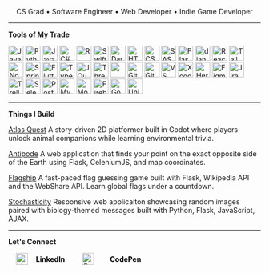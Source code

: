 <!-- <p>
  <img src="https://github.com/UccelloLibero/UccelloLibero/blob/main/README.png" alt="Nature's symmetry" align="center"/>
</p> -->

<p align="center">
  CS Grad • Software Engineer • Web Developer • Indie Game Developer
</p>

---

<p><strong>Tools of My Trade</strong></p>

<p>
  <!-- Languages & Frameworks -->
  <img src="https://cdn.jsdelivr.net/gh/devicons/devicon/icons/javascript/javascript-original.svg" alt="JavaScript" width="30"/> 
  <img src="https://cdn.jsdelivr.net/gh/devicons/devicon/icons/python/python-original.svg" alt="Python" width="30"/> 
  <img src="https://cdn.jsdelivr.net/gh/devicons/devicon/icons/java/java-original.svg" alt="Java" width="30"/> 
  <img src="https://cdn.jsdelivr.net/gh/devicons/devicon/icons/csharp/csharp-original.svg" alt="C#" width="30"/> 
  <img src="https://cdn.jsdelivr.net/gh/devicons/devicon/icons/r/r-original.svg" alt="R" width="30"/>  
  <img src="https://cdn.jsdelivr.net/gh/devicons/devicon/icons/swift/swift-original.svg" alt="Swift" width="30"/> 
  <img src="https://cdn.jsdelivr.net/gh/devicons/devicon/icons/dart/dart-original.svg" alt="Dart" width="30"/> 
  <img src="https://cdn.jsdelivr.net/gh/devicons/devicon/icons/html5/html5-original.svg" alt="HTML5" width="30"/> 
  <img src="https://cdn.jsdelivr.net/gh/devicons/devicon/icons/css3/css3-original.svg" alt="CSS3" width="30"/> 
  <img src="https://cdn.jsdelivr.net/gh/devicons/devicon/icons/sass/sass-original.svg" alt="SASS" width="30"/> 
  <img src="https://cdn.jsdelivr.net/gh/devicons/devicon/icons/flask/flask-original.svg" alt="Flask" width="30"/>
  <img src="https://cdn.jsdelivr.net/gh/devicons/devicon@latest/icons/django/django-plain-wordmark.svg" alt="django" width="30"/>
  <img src="https://cdn.jsdelivr.net/gh/devicons/devicon/icons/react/react-original.svg" alt="React" width="30"/> 
  <img src="https://cdn.jsdelivr.net/gh/devicons/devicon@latest/icons/tailwindcss/tailwindcss-original.svg" alt="Tailwind" width="30" />
  <img src="https://cdn.jsdelivr.net/gh/devicons/devicon/icons/nodejs/nodejs-original.svg" alt="Node.js" width="30"/> 
  <img src="https://cdn.jsdelivr.net/gh/devicons/devicon/icons/spring/spring-original.svg" alt="Spring Boot" width="30"/> 
  <img src="https://cdn.jsdelivr.net/gh/devicons/devicon/icons/flutter/flutter-original.svg" alt="Flutter" width="30"/> 
  <img src="https://cdn.jsdelivr.net/gh/devicons/devicon/icons/typescript/typescript-original.svg" alt="TypeScript" width="30"/>
  <img src="https://cdn.jsdelivr.net/gh/devicons/devicon@latest/icons/jquery/jquery-plain-wordmark.svg" alt="JQuery" width="30" />
  <img src="https://cdn.jsdelivr.net/gh/devicons/devicon/icons/threejs/threejs-original.svg" alt="Three.js" width="30"/>
  <img src="https://cdn.jsdelivr.net/gh/devicons/devicon/icons/wordpress/wordpress-original.svg" width="30" /> 
  <img src="https://cdn.jsdelivr.net/gh/devicons/devicon/icons/git/git-original.svg" alt="Git" width="30"/> 
  <img src="https://cdn.jsdelivr.net/gh/devicons/devicon/icons/github/github-original.svg" alt="GitHub" width="30"/> 
  <img src="https://cdn.jsdelivr.net/gh/devicons/devicon/icons/vscode/vscode-original.svg" alt="VS Code" width="30"/>
  <img src="https://cdn.jsdelivr.net/gh/devicons/devicon/icons/xcode/xcode-original.svg" alt="Xcode" width="30"/>
  <img src="https://cdn.jsdelivr.net/gh/devicons/devicon/icons/heroku/heroku-original.svg" alt="Heroku" width="30"/>
  <img src="https://cdn.jsdelivr.net/gh/devicons/devicon/icons/figma/figma-original.svg" alt="Figma" width="30"/>
  <img src="https://cdn.jsdelivr.net/gh/devicons/devicon/icons/jira/jira-original.svg" alt="Jira" width="30"/>
  <img src="https://cdn.jsdelivr.net/gh/devicons/devicon/icons/trello/trello-plain.svg" alt="Trello" width="30"/>
  <img src="https://cdn.jsdelivr.net/gh/devicons/devicon@latest/icons/selenium/selenium-original.svg" alt="Selenium" width="30" />
  <img src="https://cdn.jsdelivr.net/gh/devicons/devicon/icons/postgresql/postgresql-original.svg" alt="PostgreSQL" width="30"/>
  <img src="https://cdn.jsdelivr.net/gh/devicons/devicon/icons/mysql/mysql-original.svg" alt="MySQL" width="30"/>
  <img src="https://cdn.jsdelivr.net/gh/devicons/devicon/icons/mongodb/mongodb-original.svg" alt="MongoDB" width="30"/>
  <img src="https://cdn.jsdelivr.net/gh/devicons/devicon/icons/firebase/firebase-plain.svg" alt="Firebase" width="30"/>
  <img src="https://cdn.jsdelivr.net/gh/devicons/devicon@latest/icons/godot/godot-original.svg" alt="Godot" width="30" />
  <img src="https://cdn.jsdelivr.net/gh/devicons/devicon@latest/icons/unity/unity-plain.svg" alt="Unity" width="30"/>
</p>

---

<p><strong>Things I Build</strong></p>

<p><a href="https://github.com/UccelloLibero/Atlas-Quest-by-Dark-Toothful">Atlas Quest</a> A story-driven 2D platformer built in Godot where players unlock animal companions while learning environmental trivia.</p>
<p><a href="https://github.com/UccelloLibero/Antipode">Antipode</a> A web application that finds your point on the exact opposite side of the Earth using Flask, CeleniumJS, and map coordinates.</p>
<p><a href="https://github.com/UccelloLibero/Flagship">Flagship</a> A fast-paced flag guessing game built with Flask, Wikipedia API and the WebShare API. Learn global flags under a countdown.</p>
<p><a href="https://github.com/UccelloLibero/Stochasticity">Stochasticity</a> Responsive web applicaiton showcasing random images paired with biology-themed messages built with Python, Flask, JavaScript, AJAX.</p>



---

<p><strong>Let's Connect</strong></p>
<p>
  <a href="https://www.linkedin.com/in/maya-mcpherson-uccellolibero/" target="_blank" style="display: inline-flex; align-items: center; margin: 0 15px; text-decoration: none;">
    <img src="https://cdn.jsdelivr.net/gh/devicons/devicon/icons/linkedin/linkedin-original.svg" alt="LinkedIn" width="24" />
    <span style="margin-left: 16px; font-weight: bold; color: black;"> LinkedIn</span>
  </a>

  <a href="https://codepen.io/buzzy" target="_blank" style="display: inline-flex; align-items: center; margin: 0 15px; text-decoration: none;">
    <img src="https://img.icons8.com/ios-filled/50/000000/codepen.png" alt="CodePen" width="24" />
    <span style="margin-left: 16px; font-weight: bold; color: black; padding-left: 16px;"> CodePen</span>
  </a>
</p>
<!--
**UccelloLibero/UccelloLibero** is a ✨ _special_ ✨ repository because its `README.md` (this file) appears on your GitHub profile.

Here are some ideas to get you started:

- 🔭 I’m currently working on ...
- 🌱 I’m currently learning ...
- 👯 I’m looking to collaborate on ...
- 🤔 I’m looking for help with ...
- 💬 Ask me about ...
- 📫 How to reach me: ...
- 😄 Pronouns: ...
- ⚡ Fun fact: ...
-->
